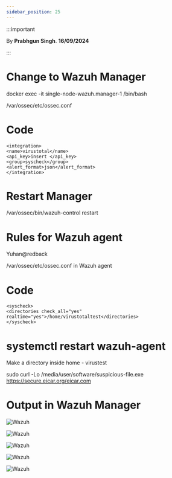 ```yaml
---
sidebar_position: 25
---
```


:::important

By **Prabhgun Singh**. **16/09/2024**

:::

# Change to Wazuh Manager

docker exec -it single-node-wazuh.manager-1 /bin/bash

/var/ossec/etc/ossec.conf

# Code
```
<integration>
<name>virustotal</name>
<api_key>insert </api_key>
<group>syscheck</group>
<alert_format>json</alert_format>
</integration>
```

# Restart Manager

/var/ossec/bin/wazuh-control restart

# Rules for Wazuh agent

Yuhan@redback

/var/ossec/etc/ossec.conf in Wazuh agent

# Code

```
<syscheck>
<directories check_all="yes"
realtime="yes">/home/virustotaltest</directories>
</syscheck>
```

# systemctl restart wazuh-agent

Make a directory inside home - virustest

sudo curl -Lo /media/user/software/suspicious-file.exe https://secure.eicar.org/eicar.com

# Output in Wazuh Manager

![Wazuh](img/Virus1.png)

![Wazuh](img/Virus2.png)

![Wazuh](img/Virus3.png)

![Wazuh](img/Virus4.png)

![Wazuh](img/Virus5.png)
